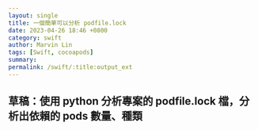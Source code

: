 ```yaml
---
layout: single
title: 一個簡單可以分析 podfile.lock
date: 2023-04-26 18:46 +0800
category: swift
author: Marvin Lin
tags: [Swift, cocoapods]
summary: 
permalink: /swift/:title:output_ext
---
```


## 草稿：使用 python 分析專案的 podfile.lock 檔，分析出依賴的 pods 數量、種類